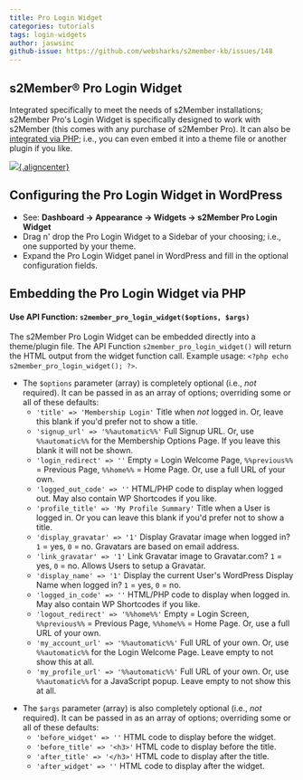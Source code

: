 ```yaml
---
title: Pro Login Widget
categories: tutorials
tags: login-widgets
author: jaswsinc
github-issue: https://github.com/websharks/s2member-kb/issues/148
---
```


## s2Member® Pro Login Widget

Integrated specifically to meet the needs of s2Member installations; s2Member Pro's Login Widget is specifically designed to work with s2Member (this comes with any purchase of s2Member Pro). It can also be [integrated via PHP](http://www.s2member.com/codex/stable/s2member/api_functions/package-functions/#src_doc_s2member_pro_login_widget%28%29); i.e., you can even embed it into a theme file or another plugin if you like.

[![](http://cdn.websharks-inc.com/s2member/uploads/pro-screen-pro-login-widget.jpg){.aligncenter}](http://cdn.websharks-inc.com/s2member/uploads/pro-screen-pro-login-widget.jpg)

## Configuring the Pro Login Widget in WordPress

- See: **Dashboard → Appearance → Widgets → s2Member Pro Login Widget**
- Drag n' drop the Pro Login Widget to a Sidebar of your choosing; i.e., one supported by your theme.
- Expand the Pro Login Widget panel in WordPress and fill in the optional configuration fields.

## Embedding the Pro Login Widget via PHP

#### Use API Function: `s2member_pro_login_widget($options, $args)`

The s2Member Pro Login Widget can be embedded directly into a theme/plugin file. The API Function `s2member_pro_login_widget()` will return the HTML output from the widget function call. Example usage: `<?php echo s2member_pro_login_widget(); ?>`.

<div class="li-margins"></div>

- The `$options` parameter (array) is completely optional (i.e., _not_ required). It can be passed in as an array of options; overriding some or all of these defaults:
  -   `'title' => 'Membership Login'` Title when _not_ logged in. Or, leave this blank if you'd prefer not to show a title.
  -   `'signup_url' => '%%automatic%%'` Full Signup URL. Or, use `%%automatic%%` for the Membership Options Page. If you leave this blank it will not be shown.
  -   `'login_redirect' => ''` Empty = Login Welcome Page, `%%previous%%` = Previous Page, `%%home%%` = Home Page. Or, use a full URL of your own.
  -   `'logged_out_code' => ''` HTML/PHP code to display when logged out. May also contain WP Shortcodes if you like.
  -   `'profile_title' => 'My Profile Summary'` Title when a User is logged in. Or you can leave this blank if you'd prefer not to show a title.
  -   `'display_gravatar' => '1'` Display Gravatar image when logged in? `1` = yes, `0` = no. Gravatars are based on email address.
  -   `'link_gravatar' => '1'` Link Gravatar image to Gravatar.com? `1` = yes, `0` = no. Allows Users to setup a Gravatar.
  -   `'display_name' => '1'` Display the current User's WordPress Display Name when logged in? `1` = yes, `0` = no.
  -   `'logged_in_code' => ''` HTML/PHP code to display when logged in. May also contain WP Shortcodes if you like.
  -   `'logout_redirect' => '%%home%%'` Empty = Login Screen, `%%previous%%` = Previous Page, `%%home%%` = Home Page. Or, use a full URL of your own.
  -   `'my_account_url' => '%%automatic%%'` Full URL of your own. Or, use `%%automatic%%` for the Login Welcome Page. Leave empty to not show this at all.
  -   `'my_profile_url' => '%%automatic%%'` Full URL of your own. Or, use `%%automatic%%` for a JavaScript popup. Leave empty to not show this at all.

<div class="li-margins"></div>

- The `$args` parameter (array) is also completely optional (i.e., _not_ required). It can be passed in as an array of options; overriding some or all of these defaults:
  -   `'before_widget' => ''` HTML code to display before the widget.
  -   `'before_title' => '<h3>'` HTML code to display before the title.
  -   `'after_title' => '</h3>'` HTML code to display after the title.
  -   `'after_widget' => ''` HTML code to display after the widget.